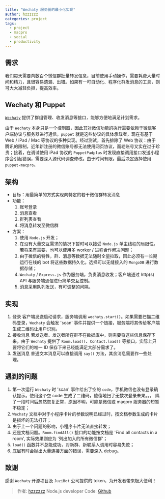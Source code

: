 ```yaml
---
title: "Wechaty 服务器的最小化实现"
author: hzzzzzz
categories: project
tags:
  - project
  - macpro
  - social
  - productivity
---
```


## 需求

我们每天需要向数百个微信群批量转发信息，目前使用手动操作，需要耗费大量时间和精力，且很容易遗漏、出错。如果有一可自动化、程序化群发消息的工具，则可大大减轻负担，提高效率。

## Wechaty 和 Puppet

[`Wechaty`](https://github.com/wechaty/wechaty) 提供了群组管理、收发消息等接口，能够方便地满足计划需求。

由于 `Wechaty` 本身只是一个控制器，因此其对微信功能的执行需要依赖于微信客户端协议与服务器进行通信。`puppet` 就是这些协议的具体承载者，现在有基于 Web / iPad / Mac 等协议的多种实现。经过测试，首先排除了 Web 协议：由于腾讯的限制，近年新注册的微信账号都无法使用网页协议，而老账号又实在过于珍贵；接着，在调试使用 iPad 协议的 `PuppetPadplus` 时发现直接调用接口发送小程序会引起错误，需要深入源代码调查修改。由于时间有限，最后决定选择使用 `puppet-macpro`。

## 架构

- 目标：用最简单的方式实现向特定的若干微信群转发消息
- 功能：
  1. 账号登录
  2. 消息查看
  3. 群列表查看
  4. 将消息转发至微信群
- 方案：
  1. 使用 `Node.js` 开发；
  2. 在没有大量交互需求的情况下暂时可以接受 `Node.js` 单主线程的局限性。若将来有需要，也可以使用多 worker / 进程合作解决问题；
  3. 由于微信的特性，群、消息等数据无法随时全量拉取，因此必须有一长期运行在线的 bot 将这些数据持久化。选择可以无缝接入的 `MongoDB` 进行数据存储；
  4. `Wechaty` / `Express.js` 作为服务端，负责消息收发；客户端通过 http(s) API 与服务端通信进行简单交互控制。
  5. 消息采用队列发送，有可调整的间隔。

## 实现

1. 登录
    客户端发送启动请求，服务端调用 `wechaty.start()`。如果需要扫描二维码登录，`Wechaty` 会触发 'scan' 事件并提供一个链接，服务端将其传给客户端生成二维码让用户识别。
2. 接收消息
    若发送者、发送者所在群不在数据库中，则需要将这些信息保存下来。由于 `Wechaty` 提供了 `Room.load()`、`Contact.load()` 等接口，实际上只要将它们的唯一 ID 保存下来已经能满足大部分需求了。
3. 发送消息
    普通文本消息可以直接调用 `say()` 方法，其余消息需要作一些处理。

## 遇到的问题

1. 第一次运行 `Wechaty` 时 'scan' 事件给出了空的 `code`，手机微信也没有登录确认提示。使用这个空 code 生成了二维码，傻傻地扫了无数次登录未果。。。 隔了一段时间后忽然恢复正常，原因不明，可能是微信或 macpro 服务器的短暂不稳定；
2. `Wechaty` 文档中对于小程序卡片的参数说明已经过时，按文档参数生成的卡片是损坏的无法打开；
3. 由于上一个问题的影响，小程序卡片无法直接转发；
4. 还是文档问题。`Room.findAll()` 接口的功能按文档是 'Find all contacts in a room', 实际效果则应为 '列出加入的所有微信群'；
5. `load()` 函数并不总能成功，对新群、新联系人调用时容易失败；
6. 底层有时会抛出大量连接方面的错误，需要深入 debug。

## 致谢

感谢 `Wechaty` 开源项目及 `JuziBot` 公司提供的 token，为开发者带来极大便利！

> 作者: [hzzzzzz](https://github.com/hzzzzzz) Node.js developer
> Code: [Github](https://github.com/hzzzzzz/wechaty-forwarder)
